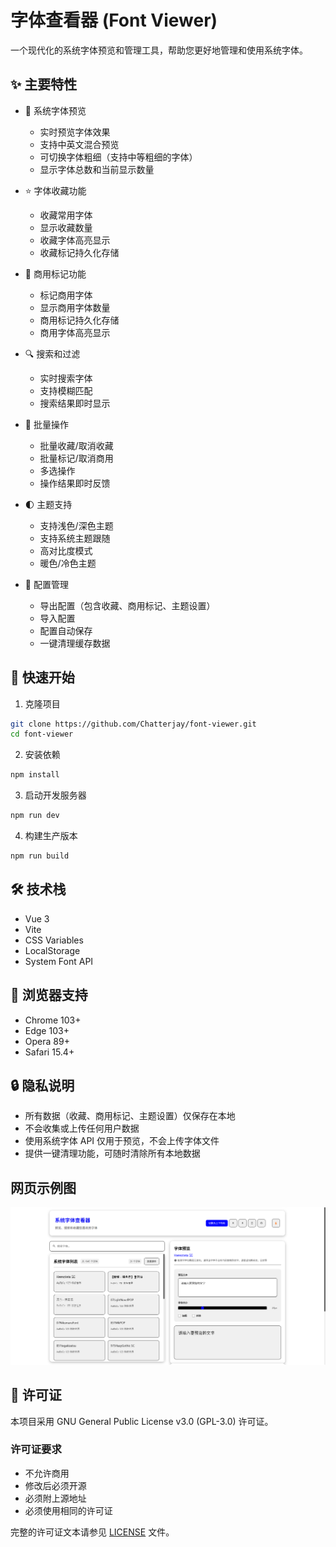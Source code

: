 # 字体查看器 (Font Viewer)

一个现代化的系统字体预览和管理工具，帮助您更好地管理和使用系统字体。

## ✨ 主要特性

- 🎨 系统字体预览

  - 实时预览字体效果
  - 支持中英文混合预览
  - 可切换字体粗细（支持中等粗细的字体）
  - 显示字体总数和当前显示数量

- ⭐ 字体收藏功能

  - 收藏常用字体
  - 显示收藏数量
  - 收藏字体高亮显示
  - 收藏标记持久化存储

- 💼 商用标记功能

  - 标记商用字体
  - 显示商用字体数量
  - 商用标记持久化存储
  - 商用字体高亮显示

- 🔍 搜索和过滤

  - 实时搜索字体
  - 支持模糊匹配
  - 搜索结果即时显示

- 🎯 批量操作

  - 批量收藏/取消收藏
  - 批量标记/取消商用
  - 多选操作
  - 操作结果即时反馈

- 🌓 主题支持

  - 支持浅色/深色主题
  - 支持系统主题跟随
  - 高对比度模式
  - 暖色/冷色主题

- 💾 配置管理
  - 导出配置（包含收藏、商用标记、主题设置）
  - 导入配置
  - 配置自动保存
  - 一键清理缓存数据

## 🚀 快速开始

1. 克隆项目

```bash
git clone https://github.com/Chatterjay/font-viewer.git
cd font-viewer
```

2. 安装依赖

```bash
npm install
```

3. 启动开发服务器

```bash
npm run dev
```

4. 构建生产版本

```bash
npm run build
```

## 🛠️ 技术栈

- Vue 3
- Vite
- CSS Variables
- LocalStorage
- System Font API

## 📱 浏览器支持

- Chrome 103+
- Edge 103+
- Opera 89+
- Safari 15.4+

## 🔒 隐私说明

- 所有数据（收藏、商用标记、主题设置）仅保存在本地
- 不会收集或上传任何用户数据
- 使用系统字体 API 仅用于预览，不会上传字体文件
- 提供一键清理功能，可随时清除所有本地数据

## 网页示例图

<img src="./src/assets/image.png">

## 📄 许可证

本项目采用 GNU General Public License v3.0 (GPL-3.0) 许可证。

### 许可证要求

- 不允许商用
- 修改后必须开源
- 必须附上源地址
- 必须使用相同的许可证

完整的许可证文本请参见 [LICENSE](LICENSE) 文件。
